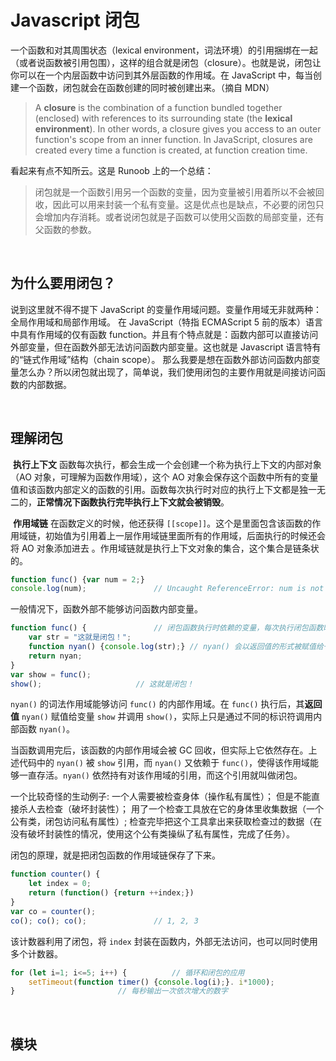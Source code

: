 # Javascript 闭包

一个函数和对其周围状态（lexical environment，词法环境）的引用捆绑在一起（或者说函数被引用包围），这样的组合就是闭包（closure）。也就是说，闭包让你可以在一个内层函数中访问到其外层函数的作用域。在 JavaScript 中，每当创建一个函数，闭包就会在函数创建的同时被创建出来。（摘自 MDN）

> A **closure** is the combination of a function bundled together (enclosed) with references to its surrounding state (the **lexical environment**). In other words, a closure gives you access to an outer function's scope from an inner function. In JavaScript, closures are created every time a function is created, at function creation time.

看起来有点不知所云。这是 Runoob 上的一个总结：

> 闭包就是一个函数引用另一个函数的变量，因为变量被引用着所以不会被回收，因此可以用来封装一个私有变量。这是优点也是缺点，不必要的闭包只会增加内存消耗。或者说闭包就是子函数可以使用父函数的局部变量，还有父函数的参数。

</br>

## 为什么要用闭包？

说到这里就不得不提下 JavaScript 的变量作用域问题。变量作用域无非就两种：全局作用域和局部作用域。
在 JavaScript（特指 ECMAScript 5 前的版本）语言中具有作用域的仅有函数 function。并且有个特点就是：函数内部可以直接访问外部变量，但在函数外部无法访问函数内部变量。这也就是 Javascript 语言特有的“链式作用域”结构（chain scope）。
那么我要是想在函数外部访问函数内部变量怎么办？所以闭包就出现了，简单说，我们使用闭包的主要作用就是间接访问函数的内部数据。

</br>

## 理解闭包

​	**执行上下文**
函数每次执行，都会生成一个会创建一个称为执行上下文的内部对象（AO 对象，可理解为函数作用域），这个 AO 对象会保存这个函数中所有的变量值和该函数内部定义的函数的引用。函数每次执行时对应的执行上下文都是独一无二的，**正常情况下函数执行完毕执行上下文就会被销毁**。

​	**作用域链**
在函数定义的时候，他还获得 `[[scope]]`。这个是里面包含该函数的作用域链，初始值为引用着上一层作用域链里面所有的作用域，后面执行的时候还会将 AO 对象添加进去 。作用域链就是执行上下文对象的集合，这个集合是链条状的。

```javascript
function func() {var num = 2;}
console.log(num);				// Uncaught ReferenceError: num is not defined
```

一般情况下，函数外部不能够访问函数内部变量。

```javascript
function func() {				// 闭包函数执行时依赖的变量，每次执行闭包函数时都能访问和修改
	var str = "这就是闭包！";
	function nyan() {console.log(str);}	// nyan() 会以返回值的形式被赋值给一个变量
	return nyan;
}
var show = func();
show();						// 这就是闭包！
```

`nyan()` 的词法作用域能够访问 `func()` 的内部作用域。在 `func()` 执行后，其**返回值** `nyan()` 赋值给变量 `show` 并调用 `show()`，实际上只是通过不同的标识符调用内部函数 `nyan()`。

当函数调用完后，该函数的内部作用域会被 GC 回收，但实际上它依然存在。上述代码中的 `nyan()` 被 `show` 引用，而 `nyan()` 又依赖于 `func()`，使得该作用域能够一直存活。`nyan()` 依然持有对该作用域的引用，而这个引用就叫做闭包。

一个比较奇怪的生动例子:
一个人需要被检查身体（操作私有属性）；
但是不能直接杀人去检查（破坏封装性）；
用了一个检查工具放在它的身体里收集数据（一个公有类，闭包访问私有属性）;
检查完毕把这个工具拿出来获取检查过的数据（在没有破坏封装性的情况，使用这个公有类操纵了私有属性，完成了任务）。

闭包的原理，就是把闭包函数的作用域链保存了下来。

```javascript
function counter() {
    let index = 0;
    return (function() {return ++index;})
}
var co = counter();
co(); co(); co();				// 1, 2, 3
```

该计数器利用了闭包，将 `index` 封装在函数内，外部无法访问，也可以同时使用多个计数器。

```javascript
for (let i=1; i<=5; i++) {			// 循环和闭包的应用
    setTimeout(function timer() {console.log(i);}. i*1000);
}						// 每秒输出一次依次增大的数字
```

</br>

## 模块

